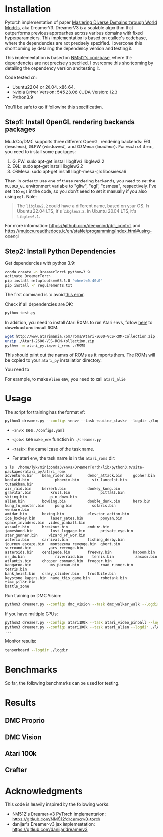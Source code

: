 # Installation

Pytorch implementation of paper [Mastering Diverse Domains through World Models](https://arxiv.org/abs/2301.04104v1), aka DreamerV3. DreamerV3 is a scalable algorithm that outperforms previous approaches across various domains with fixed hyperparameters.
This implementation is based on ctallec's codebase, where the dependencies are not precisely specified. I overcome this shortcoming by detailing the dependency version and testing it.

This implementation is based on [NM512's codebase](https://github.com/NM512/dreamerv3-torch), where the dependencies are not precisely specified. I overcome this shortcoming by detailing the dependency version and testing it.

Code tested on:

* Ubuntu22.04 or 20.04. x86_64.
* Nvidia Driver Version: 545.23.08 CUDA Version: 12.3
* Python3.9

You'll be safe to go if following this specification.

## Step1: Install OpenGL rendering backands packages 

MuJoCo/DMC supports three different OpenGL rendering backends: EGL (headless), GLFW (windowed), and OSMesa (headless). For each of them, you need to install some packages:

1. GLFW: sudo apt-get install libglfw3 libglew2.2 
2. EGL: sudo apt-get install libglew2.2 
3. OSMesa: sudo apt-get install libgl1-mesa-glx libosmesa6

Then, in order to use one of these rendering backends, you need to set the `MUJOCO_GL` environment variable to "glfw", "egl", "osmesa", respectively.
I've set it to `egl` in the code, so you don't need to set it manually if you also using `egl`.
Note:

> The `libglew2.2` could have a different name, based on your OS.
> In Ubuntu 22.04 LTS, it's `libglew2.2`. 
> In Ubuntu 20.04 LTS, it's `libglew2.1`. 

For more information: https://github.com/deepmind/dm_control and https://mujoco.readthedocs.io/en/stable/programming/index.html#using-opengl

## Step2: Install Python Dependencies

Get dependencies with python 3.9:

```sh
conda create -n DreamerTorch python=3.9
activate DreamerTorch
pip install setuptools==65.5.0 "wheel<0.40.0"
pip install -r requirements.txt
```
The first command is to avoid [this error](https://github.com/readthedocs/readthedocs.org/issues/10286).

Check if all dependencies are OK:

```sh
python test.py
```
In addition, you need to install Atari ROMs to run Atari envs, follow [here](https://github.com/openai/atari-py#roms) to download and install ROM:
```sh
wget http://www.atarimania.com/roms/Atari-2600-VCS-ROM-Collection.zip ./
unzip ./Atari-2600-VCS-ROM-Collection.zip
python -m atari_py.import_roms ./ROMS
```
This should print out the names of ROMs as it imports them.  The ROMs will be copied to your `atari_py` installation directory.

You need to 

For example, to make `Alien` env, you need to call `atari_alie`
# Usage
The script for training has the format of:
```sh
python3 dreamer.py --configs <env> --task <suite>_<task> --logdir ./logdir/<suite>_<task>
```
* `<env>`: see `./configs.yaml`
* `<job>`: see `make_env` function in `./dreamer.py`
* `<task>`: the camel case of the task name.

* For atari env, the task name is in the `atari_roms` dir:
```
$ ls  /home/lyk/miniconda3/envs/DreamerTorch/lib/python3.9/site-packages/atari_py/atari_roms
adventure.bin    beam_rider.bin       demon_attack.bin     gopher.bin           koolaid.bin            phoenix.bin      sir_lancelot.bin    tutankham.bin
air_raid.bin     berzerk.bin          donkey_kong.bin      gravitar.bin         krull.bin              pitfall.bin      skiing.bin          up_n_down.bin
alien.bin        bowling.bin          double_dunk.bin      hero.bin             kung_fu_master.bin     pong.bin         solaris.bin         venture.bin
amidar.bin       boxing.bin           elevator_action.bin  ice_hockey.bin       laser_gates.bin        pooyan.bin       space_invaders.bin  video_pinball.bin
assault.bin      breakout.bin         enduro.bin           jamesbond.bin        lost_luggage.bin       private_eye.bin  star_gunner.bin     wizard_of_wor.bin
asterix.bin      carnival.bin         fishing_derby.bin    journey_escape.bin   montezuma_revenge.bin  qbert.bin        surround.bin        yars_revenge.bin
asteroids.bin    centipede.bin        freeway.bin          kaboom.bin           mr_do.bin              riverraid.bin    tennis.bin          zaxxon.bin
atlantis.bin     chopper_command.bin  frogger.bin          kangaroo.bin         ms_pacman.bin          road_runner.bin  tetris.bin
bank_heist.bin   crazy_climber.bin    frostbite.bin        keystone_kapers.bin  name_this_game.bin     robotank.bin     time_pilot.bin
battle_zone
```

Run training on DMC Vision:

```sh
python3 dreamer.py --configs dmc_vision --task dmc_walker_walk --logdir ./logdir/dmc_walker_walk
```

If you have multiple GPUs:
```sh
python3 dreamer.py --configs atari100k --task atari_video_pinball --logdir ./logdir/atari_VideoPinball --device cuda:0
python3 dreamer.py --configs atari100k --task atari_alien --logdir ./logdir/atari_alien --device cuda:1
...
```

Monitor results:

```sh
tensorboard --logdir ./logdir
```

# Benchmarks

So far, the following benchmarks can be used for testing.

# Results

## DMC Proprio

## DMC Vision

## Atari 100k


## Crafter

# Acknowledgments

This code is heavily inspired by the following works:

- NM512's Dreamer-v3 PyTorch implementation: https://github.com/NM512/dreamerv3-torch
- danijar's Dreamer-v3 jax implementation: https://github.com/danijar/dreamerv3
